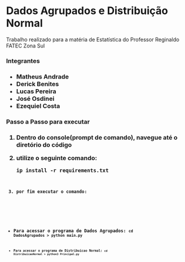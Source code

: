 # Dados Agrupados e Distribuição Normal
Trabalho realizado para a matéria de Estatística do Professor Reginaldo 
FATEC Zona Sul

<h3>Integrantes<h3>

* Matheus Andrade
* Derick Benites
* Lucas Pereira
* José Osdinei
* Ezequiel Costa

<h3>Passo a Passo para executar<h3>

1. Dentro do console(prompt de comando), navegue até o diretório do código

2. utilize o seguinte comando:

    <code>ip install -r requirements.txt<code>

3. por fim executar o comando:


* Para acessar o programa de Dados Agrupados:
    <code>cd DadosAgrupados > python main.py<code> 
 
* Para acessar o programa de Distribuicao Normal:
    <code>cd DistribuicaoNormal > python3 Principal.py<code>